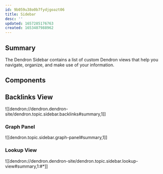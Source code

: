 ```yaml
---
id: 9b059u38o0b7fydjgoazt06
title: Sidebar
desc: ''
updated: 1657285176763
created: 1653407988962
---
```


## Summary

The Dendron Sidebar contains a list of custom Dendron views that help you navigate, organize, and make use of your information.

## Components

## Backlinks View

![[dendron://dendron.dendron-site/dendron.topic.sidebar.backlinks#summary,1]]

### Graph Panel

![[dendron.topic.sidebar.graph-panel#summary,1]]

### Lookup View
![[dendron://dendron.dendron-site/dendron.topic.sidebar.lookup-view#summary,1:#*]]
